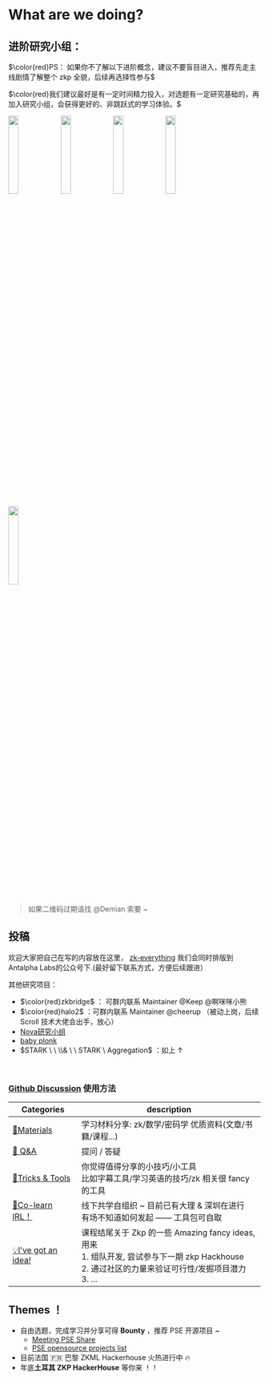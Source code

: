 # What are we doing?

## 进阶研究小组：

$\color{red}PS： 如果你不了解以下进阶概念，建议不要盲目进入，推荐先走主线剧情了解整个 zkp 全貌，后续再选择性参与$

$\color{red}我们建议最好是有一定时间精力投入，对选题有一定研究基础的，再加入研究小组，会获得更好的、非跳跃式的学习体验。$

<p float="left">
  <img src="https://github.com/zkp-co-learning/zkp-co-learn/assets/33189338/0e5ec85f-fd7e-4ce3-a579-d86c20b763aa" width="20%" />
  <img src="https://github.com/zkp-co-learning/zkp-co-learn/assets/33189338/230f2aa6-b5bf-4f39-ac70-0d6cb64a140e" width="20%" /> 
  <img src="https://github.com/zkp-co-learning/zkp-co-learn/assets/33189338/e0ae9d92-eed9-46dd-822d-816bdf59c24b" width="20%" />
  <img src="https://github.com/zkp-co-learning/zkp-co-learn/assets/33189338/dbb9423a-3c64-47c1-8a12-30a27c57ffcd"  width="20%" />
  <img src="https://github.com/zkp-co-learning/zkp-co-learn/assets/33189338/e05547fc-61d3-4bc8-ac9c-f4bc0e770f05"  width="20%" />



</p>

> 如果二维码过期请找 @Demian 索要 ~

## 投稿
欢迎大家把自己在写的内容放在这里， [zk-everything](https://github.com/zkp-co-learning/zkp-co-learn/tree/main/zk-everything) 我们会同时排版到Antalpha Labs的公众号下.(最好留下联系方式，方便后续跟进）

其他研究项目：

- $\color{red}zkbridge$ ： 可群内联系 Maintainer @Keep @啊咪咪小熊
- $\color{red}halo2$ ：可群内联系 Maintainer @cheerup （被动上岗，后续 Scroll 技术大佬会出手，放心）
- [Nova研究小组](https://github.com/dajuguan/awesome-nova-based-Recursive-Zero-Knowledge-Arguments-knowlege/blob/main/README.md)
- [baby plonk](https://github.com/Antalpha-Labs/baby-plonk)
- $STARK \ \  \\&  \ \ STARK \  Aggregation$ ：如上 ↑ 

<br />

### [Github Discussion](https://github.com/Antalpha-Labs/zkp-co-learn/discussions) 使用方法



| Categories         | description                                                  |
| ------------------ | ------------------------------------------------------------ |
| [🍕Materials](https://github.com/Antalpha-Labs/zkp-co-learn/discussions/categories/materials)         | 学习材料分享:  zk/数学/密码学 优质资料(文章/书籍/课程...)    |
| [🙏 Q&A](https://github.com/Antalpha-Labs/zkp-co-learn/discussions/categories/q-a)              | 提问 / 答疑                                                  |
| [🔧Tricks & Tools](https://github.com/Antalpha-Labs/zkp-co-learn/discussions/categories/tricks-tools)    | 你觉得值得分享的小技巧/小工具<br />比如字幕工具/学习英语的技巧/zk 相关很 fancy 的工具 |
| [👯Co-learn IRL！](https://github.com/Antalpha-Labs/zkp-co-learn/discussions/categories/co-learn-irl)    | 线下共学自组织 ~  目前已有大理 & 深圳在进行<br />有场不知道如何发起 —— 工具包可自取 |
| [💡I've got an idea!](https://github.com/Antalpha-Labs/zkp-co-learn/discussions/categories/i-ve-got-an-idea) | 课程结尾关于 Zkp 的一些 Amazing fancy ideas, 用来<br />1. 组队开发, 尝试参与下一期 zkp Hackhouse <br />2. 通过社区的力量来验证可行性/发掘项目潜力<br />3. ... |



## Themes ！
- 自由选题，完成学习并分享可得 **Bounty** ，推荐 PSE 开源项目 ~
  -  [Meeting PSE Share](https://docs.google.com/presentation/d/1zXAsGyyq_DZ2WdGjCow3cP0TVhTxkfRaa3q3Rz6z4U4/edit#slide=id.g2570e73eb0a_0_0)
  -  [PSE opensource projects list](https://www.appliedzkp.org/projects)
- 目前法国 🇫🇷 巴黎 ZKML Hackerhouse 火热进行中 🔥
- 年底**土耳其 ZKP HackerHouse** 等你来 ！！

